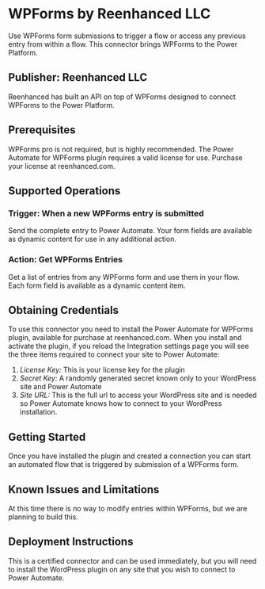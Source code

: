 # WPForms by Reenhanced LLC
Use WPForms form submissions to trigger a flow or access any previous entry from within a flow. This connector brings WPForms to the Power Platform.

## Publisher: Reenhanced LLC
Reenhanced has built an API on top of WPForms designed to connect WPForms to the Power Platform.

## Prerequisites
WPForms pro is not required, but is highly recommended. The Power Automate for WPForms plugin requires a valid license for use. Purchase your license at reenhanced.com.

## Supported Operations

### Trigger: When a new WPForms entry is submitted
Send the complete entry to Power Automate. Your form fields are available as dynamic content for use in any additional action.

### Action: Get WPForms Entries
Get a list of entries from any WPForms form and use them in your flow. Each form field is available as a dynamic content item.

## Obtaining Credentials
To use this connector you need to install the Power Automate for WPForms plugin, available for purchase at reenhanced.com. When you install and activate the plugin, if you reload the Integration settings page you will see the three items required to connect your site to Power Automate:

1. *License Key:* This is your license key for the plugin
2. *Secret Key:* A randomly generated secret known only to your WordPress site and Power Automate
3. *Site URL:* This is the full url to access your WordPress site and is needed so Power Automate knows how to connect to your WordPress installation.

## Getting Started
Once you have installed the plugin and created a connection you can start an automated flow that is triggered by submission of a WPForms form.

## Known Issues and Limitations
At this time there is no way to modify entries within WPForms, but we are planning to build this.

## Deployment Instructions
This is a certified connector and can be used immediately, but you will need to install the WordPress plugin on any site that you wish to connect to Power Automate.

